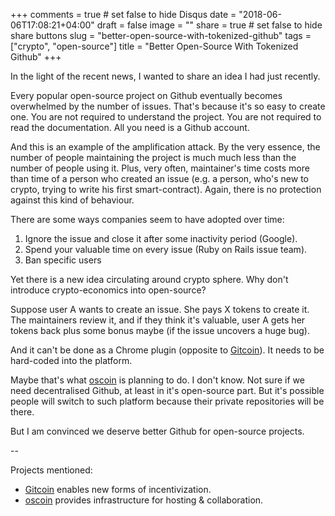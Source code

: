 +++
comments = true	# set false to hide Disqus
date = "2018-06-06T17:08:21+04:00"
draft = false
image = ""
share = true	# set false to hide share buttons
slug = "better-open-source-with-tokenized-github"
tags = ["crypto", "open-source"]
title = "Better Open-Source With Tokenized Github"
+++

In the light of the recent news, I wanted to share an idea I had just recently.

Every popular open-source project on Github eventually becomes overwhelmed by
the number of issues. That's because it's so easy to create one. You are not
required to understand the project. You are not required to read the
documentation. All you need is a Github account.

And this is an example of the amplification attack. By the very essence, the
number of people maintaining the project is much much less than the number of
people using it. Plus, very often, maintainer's time costs more than time of a
person who created an issue (e.g. a person, who's new to crypto, trying to
write his first smart-contract). Again, there is no protection against this
kind of behaviour.

There are some ways companies seem to have adopted over time:

1. Ignore the issue and close it after some inactivity period (Google).
2. Spend your valuable time on every issue (Ruby on Rails issue team).
3. Ban specific users

Yet there is a new idea circulating around crypto sphere. Why don't introduce
crypto-economics into open-source?

Suppose user A wants to create an issue. She pays X tokens to create it. The
maintainers review it, and if they think it's valuable, user A gets her tokens
back plus some bonus maybe (if the issue uncovers a huge bug).

And it can't be done as a Chrome plugin (opposite to
[Gitcoin](https://gitcoin.co/)). It needs to be hard-coded into the platform.

Maybe that's what [oscoin](http://oscoin.io/) is planning to do. I don't know.
Not sure if we need decentralised Github, at least in it's open-source part.
But it's possible people will switch to such platform because their private
repositories will be there.

But I am convinced we deserve better Github for open-source projects.

--

Projects mentioned:

- [Gitcoin](https://gitcoin.co/) enables new forms of incentivization.
- [oscoin](http://oscoin.io/) provides infrastructure for hosting & collaboration.
